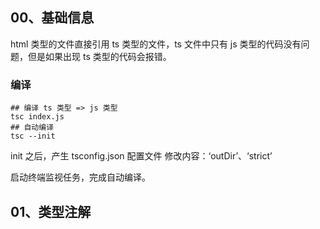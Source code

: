 ## 00、基础信息

html 类型的文件直接引用 ts 类型的文件，ts 文件中只有 js 类型的代码没有问题，但是如果出现 ts 类型的代码会报错。

### 编译

```shell
## 编译 ts 类型 => js 类型
tsc index.js
## 自动编译
tsc --init
```

init 之后，产生 tsconfig.json 配置文件
修改内容：‘outDir’、‘strict’

启动终端监视任务，完成自动编译。

## 01、类型注解

```tsx

```
